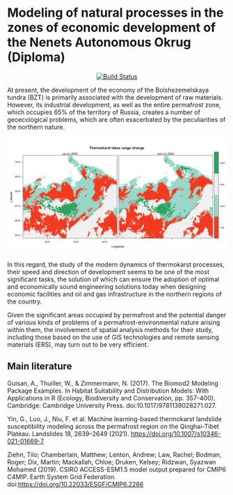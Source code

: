 # Modeling of natural processes in the zones of economic development of the Nenets Autonomous Okrug (Diploma)
<p align="center">
    <a href="https://github.com/rstudio/rstudio"><img src="https://img.shields.io/github/workflow/status/growthbook/growthbook/CI" alt="Build Status" height="22"/></a>
</p>

At present, the development of the economy of the Bolshezemelskaya tundra (BZT) is primarily associated with the development of raw materials. However, its industrial development, as well as the entire permafrost zone, which occupies 65% of the territory of Russia, creates a number of geoecological problems, which are often exacerbated by the peculiarities of the northern nature.
  
  ![alt text](https://github.com/eltarotassadar/econ-dev-NAO/blob/main/images/SRC.png?raw=true)
  
   In this regard, the study of the modern dynamics of thermokarst processes, their speed and direction of development seems to be one of the most significant tasks, the solution of which can ensure the adoption of optimal and economically sound engineering solutions today when designing economic facilities and oil and gas infrastructure in the northern regions of the country.
  
   Given the significant areas occupied by permafrost and the potential danger of various kinds of problems of a permafrost-environmental nature arising within them, the involvement of spatial analysis methods for their study, including those based on the use of GIS technologies and remote sensing materials (ERS), may turn out to be very efficient.
  
  
## Main literature

Guisan, A., Thuiller, W., & Zimmermann, N. (2017). The Biomod2 Modeling Package Examples. In Habitat Suitability and Distribution Models: With Applications in R (Ecology, Biodiversity and Conservation, pp. 357-400). Cambridge: Cambridge University Press. doi:10.1017/9781139028271.027. 

Yin, G., Luo, J., Niu, F. et al. Machine learning-based thermokarst landslide susceptibility modeling across the permafrost region on the Qinghai-Tibet Plateau. Landslides 18, 2639–2649 (2021). https://doi.org/10.1007/s10346-021-01669-7

Ziehn, Tilo; Chamberlain, Matthew; Lenton, Andrew; Law, Rachel; Bodman, Roger; Dix, Martin; Mackallah, Chloe; Druken, Kelsey; Ridzwan, Syazwan Mohamed (2019). CSIRO ACCESS-ESM1.5 model output prepared for CMIP6 C4MIP. Earth System Grid Federation. doi:https://doi.org/10.22033/ESGF/CMIP6.2286 
